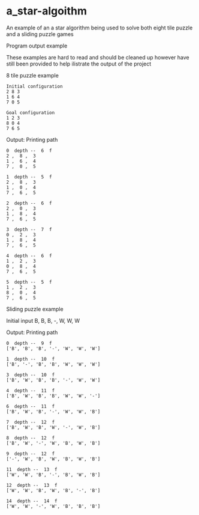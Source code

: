 # a_star-algoithm
An example of an a star algorithm being used to solve both eight tile puzzle and a sliding puzzle games

Program output example

These examples are hard to read and should be cleaned up however have still been provided to help ilistrate the output of the project

8 tile puzzle example

	Initial configuration
	2 8 3
	1 6 4
	7 0 5
	
	Goal configuration 
	1 2 3
	8 0 4
	7 6 5
	
Output:
Printing path

	0  depth --  6  f
	2 ,  8 ,  3
	1 ,  6 ,  4
	7 ,  0 ,  5

	1  depth --  5  f
	2 ,  8 ,  3
	1 ,  0 ,  4
	7 ,  6 ,  5

	2  depth --  6  f
	2 ,  0 ,  3
	1 ,  8 ,  4
	7 ,  6 ,  5

	3  depth --  7  f
	0 ,  2 ,  3
	1 ,  8 ,  4
	7 ,  6 ,  5

	4  depth --  6  f
	1 ,  2 ,  3
	0 ,  8 ,  4
	7 ,  6 ,  5

	5  depth --  5  f
	1 ,  2 ,  3
	8 ,  0 ,  4
	7 ,  6 ,  5

Sliding puzzle example

Initial input
B, B, B, -, W, W, W

Output:
Printing path

	0  depth --  9  f
	['B', 'B', 'B', '-', 'W', 'W', 'W']

	1  depth --  10  f
	['B', '-', 'B', 'B', 'W', 'W', 'W']

	3  depth --  10  f
	['B', 'W', 'B', 'B', '-', 'W', 'W']

	4  depth --  11  f
	['B', 'W', 'B', 'B', 'W', 'W', '-']

	6  depth --  11  f
	['B', 'W', 'B', '-', 'W', 'W', 'B']

	7  depth --  12  f
	['B', 'W', 'B', 'W', '-', 'W', 'B']

	8  depth --  12  f
	['B', 'W', '-', 'W', 'B', 'W', 'B']

	9  depth --  12  f
	['-', 'W', 'B', 'W', 'B', 'W', 'B']

	11  depth --  13  f
	['W', 'W', 'B', '-', 'B', 'W', 'B']

	12  depth --  13  f
	['W', 'W', 'B', 'W', 'B', '-', 'B']

	14  depth --  14  f
	['W', 'W', '-', 'W', 'B', 'B', 'B']

